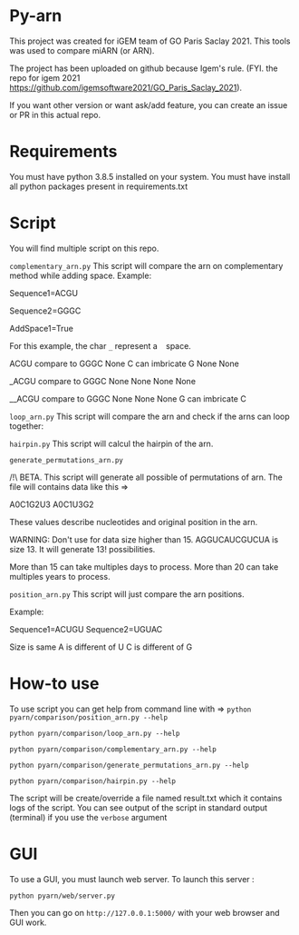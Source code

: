 # Py-arn

This project was created for iGEM team of GO Paris Saclay 2021.
This tools was used to compare miARN (or ARN).

The project has been uploaded on github because Igem's rule. (FYI. the repo for igem 2021 https://github.com/igemsoftware2021/GO_Paris_Saclay_2021).

If you want other version or want ask/add feature, you can create an issue or PR in this actual repo.

# Requirements

You must have python 3.8.5 installed on your system.
You must have install all python packages present in requirements.txt

# Script

You will find multiple script on this repo.

`complementary_arn.py`
This script will compare the arn on complementary method while adding space. Example:

Sequence1=ACGU

Sequence2=GGGC

AddSpace1=True

For this example, the char `_` represent a ` ` space.

ACGU compare to GGGC None C can imbricate G None None

_ACGU compare to GGGC None None None None

__ACGU compare to GGGC None None None G can imbricate C

`loop_arn.py`
This script will compare the arn and check if the arns can loop together:

`hairpin.py`
This script will calcul the hairpin of the arn.

`generate_permutations_arn.py`

/!\ BETA.
This script will generate all possible of permutations of arn. The file will contains data like this =>

A0C1G2U3 A0C1U3G2

These values describe nucleotides and original position in the arn.

WARNING: Don't use for data size higher than 15.
AGGUCAUCGUCUA is size 13. It will generate 13! possibilities.

More than 15 can take multiples days to process.
More than 20 can take multiples years to process.

`position_arn.py`
This script will just compare the arn positions.

Example:

Sequence1=ACUGU Sequence2=UGUAC

Size is same A is different of U C is different of G

# How-to use

To use script you can get help from command line with =>
`python pyarn/comparison/position_arn.py --help`

`python pyarn/comparison/loop_arn.py --help`

`python pyarn/comparison/complementary_arn.py --help`

`python pyarn/comparison/generate_permutations_arn.py --help`

`python pyarn/comparison/hairpin.py --help`

The script will be create/override a file named result.txt which it contains logs of the script. You can see output of
the script in standard output (terminal) if you use the `verbose` argument

# GUI

To use a GUI, you must launch web server.
To launch this server :

`python pyarn/web/server.py`

Then you can go on `http://127.0.0.1:5000/` with your web browser and GUI work.
